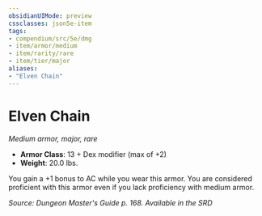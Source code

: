 ```yaml
---
obsidianUIMode: preview
cssclasses: json5e-item
tags:
- compendium/src/5e/dmg
- item/armor/medium
- item/rarity/rare
- item/tier/major
aliases: 
- "Elven Chain"
---
```

# Elven Chain
*Medium armor, major, rare*  

- **Armor Class**: 13 + Dex modifier (max of +2)
- **Weight**: 20.0 lbs.

You gain a +1 bonus to AC while you wear this armor. You are considered proficient with this armor even if you lack proficiency with medium armor.

*Source: Dungeon Master's Guide p. 168. Available in the <span title='Systems Reference Document (5.1)'>SRD</span>*